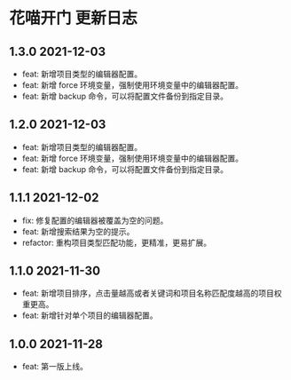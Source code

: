 # 花喵开门 更新日志

## 1.3.0 2021-12-03

- feat: 新增项目类型的编辑器配置。
- feat: 新增 force 环境变量，强制使用环境变量中的编辑器配置。
- feat: 新增 backup 命令，可以将配置文件备份到指定目录。
## 1.2.0 2021-12-03

- feat: 新增项目类型的编辑器配置。
- feat: 新增 force 环境变量，强制使用环境变量中的编辑器配置。
- feat: 新增 backup 命令，可以将配置文件备份到指定目录。
## 1.1.1 2021-12-02

- fix: 修复配置的编辑器被覆盖为空的问题。
- feat: 新增搜索结果为空的提示。
- refactor: 重构项目类型匹配功能，更精准，更易扩展。

## 1.1.0 2021-11-30

- feat: 新增项目排序，点击量越高或者关键词和项目名称匹配度越高的项目权重更高。
- feat: 新增针对单个项目的编辑器配置。

## 1.0.0 2021-11-28

- feat: 第一版上线。
